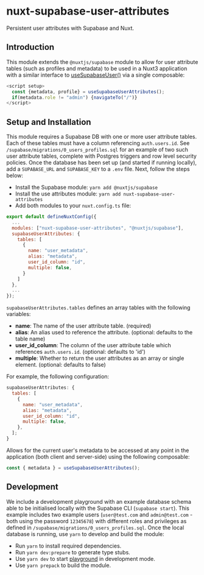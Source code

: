 # nuxt-supabase-user-attributes

<!-- [![Npm package version](https://badgen.net/npm/v/nuxt-editorjs)](https://npmjs.com/package/nuxt-editorjs)
[![Npm package total downloads](https://badgen.net/npm/dt/nuxt-editorjs)](https://npmjs.com/package/nuxt-editorjs)
[![MIT license](https://img.shields.io/badge/License-MIT-blue.svg)](https://lbesson.mit-license.org/) -->

Persistent user attributes with Supabase and Nuxt.

## Introduction

This module extends the `@nuxtjs/supabase` module to allow for user attribute tables (such as profiles and metadata) to be used in a Nuxt3 application with a similar interface to [useSupabaseUser()](https://supabase.nuxtjs.org/usage/composables#usesupabaseuser) via a single composable:

```javascript
<script setup>
  const {metadata, profile} = useSupabaseUserAttributes(); 
  if(metadata.role != "admin") {navigateTo("/")}
</script>
```

## Setup and Installation

This module requires a Supabase DB with one or more user attribute tables. Each of these tables must have a column referencing `auth.users.id`. See `/supabase/migrations/0_users_profiles.sql` for an example of two such user attribute tables, complete with Postgres triggers and row level security policies. Once the database has been set up (and started if running locally), add a `SUPABASE_URL` and `SUPABASE_KEY` to a `.env` file. Next, follow the steps below:

- Install the Supabase module: `yarn add @nuxtjs/supabase`
- Install the use attributes module: `yarn add nuxt-supabase-user-attributes`
- Add both modules to your `nuxt.config.ts` file:

```javascript
export default defineNuxtConfig({
  ...
  modules: ["nuxt-supabase-user-attributes", "@nuxtjs/supabase"],
  supabaseUserAttributes: {
    tables: [
      {
        name: "user_metadata",
        alias: "metadata",
        user_id_column: "id",
        multiple: false,
      }
    ]
  },
  ...
});
```

`supabaseUserAttributes.tables` defines an array tables with the following variables:

- **name**: The name of the user attribute table. (required)
- **alias**: An alias used to reference the attribute. (optional: defaults to the table name)
- **user_id_column**: The column of the user attribute table which references `auth.users.id`. (optional: defaults to 'id')
- **multiple**: Whether to return the user attributes as an array or single element. (optional: defaults to false)

For example, the following configuration:

```javascript
supabaseUserAttributes: {
  tables: [
    {
      name: "user_metadata",
      alias: "metadata",
      user_id_column: "id",
      multiple: false,
    },
  ];
}
```

Allows for the current user's metadata to be accessed at any point in the application (both client and server-side) using the following composable:

```javascript
const { metadata } = useSupabaseUserAttributes();
```

## Development

We include a development playground with an example database schema able to be initialised locally with the Supabase CLI (`supabase start`). This example includes two example users (`user@test.com` and `admin@test.com` - both using the password `12345678`) with different roles and privileges as defined in `/supabase/migrations/0_users_profiles.sql`. Once the local database is running, use `yarn` to develop and build the module:

- Run `yarn` to install required dependencies.
- Run `yarn dev:prepare` to generate type stubs.
- Use `yarn dev` to start [playground](./playground) in development mode.
- Use `yarn prepack` to build the module.
